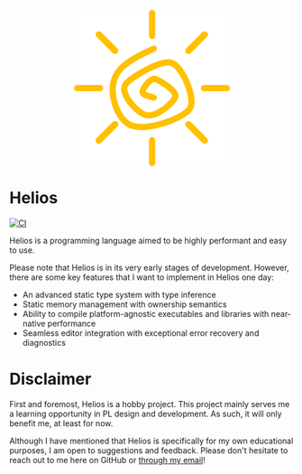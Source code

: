 <p align="center">
  <img src="assets/logo.png" alt="logo" align="center">
</p>

# Helios

[![CI](https://github.com/tahscenery/helios/workflows/CI/badge.svg)](https://github.com/tahscenery/helios/actions?query=workflow%3A%22CI%22)

Helios is a programming language aimed to be highly performant and easy to use.

Please note that Helios is in its very early stages of development. However,
there are some key features that I want to implement in Helios one day:

- An advanced static type system with type inference
- Static memory management with ownership semantics
- Ability to compile platform-agnostic executables and libraries with
  near-native performance
- Seamless editor integration with exceptional error recovery and diagnostics

# Disclaimer

First and foremost, Helios is a hobby project. This project mainly serves me a
learning opportunity in PL design and development. As such, it will only benefit
me, at least for now.

Although I have mentioned that Helios is specifically for my own educational
purposes, I am open to suggestions and feedback. Please don't hesitate to reach
out to me here on GitHub or [through my email][email]!

[email]: mailto:taseen00.islam@gmail.com
